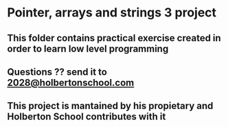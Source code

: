 # Pointer, arrays and strings 3 project

## This folder contains practical exercise created in order to learn low level programming

## Questions ?? send it to 2028@holbertonschool.com 

## This project is mantained by his propietary and Holberton School contributes with it
